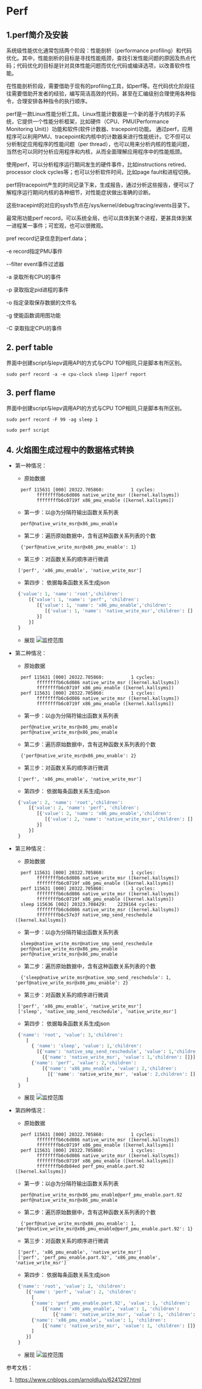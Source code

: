 # Perf

## 1.perf简介及安装

系统级性能优化通常包括两个阶段：性能剖析（performance profiling）和代码优化。其中，性能剖析的目标是寻找性能瓶颈，查找引发性能问题的原因及热点代码；代码优化的目标是针对具体性能问题而优化代码或编译选项，以改善软件性能。

在性能剖析阶段，需要借助于现有的profiling工具，如perf等。在代码优化阶段往往需要借助开发者的经验，编写简洁高效的代码，甚至在汇编级别合理使用各种指令，合理安排各种指令的执行顺序。

perf是一款Linux性能分析工具。Linux性能计数器是一个新的基于内核的子系统，它提供一个性能分析框架，比如硬件（CPU、PMU(Performance Monitoring Unit)）功能和软件(软件计数器、tracepoint)功能。
通过perf，应用程序可以利用PMU、tracepoint和内核中的计数器来进行性能统计。它不但可以分析制定应用程序的性能问题（per thread），也可以用来分析内核的性能问题，当然也可以同时分析应用程序和内核，从而全面理解应用程序中的性能瓶颈。

使用perf，可以分析程序运行期间发生的硬件事件，比如instructions retired、processor clock cycles等；也可以分析软件时间，比如page fault和进程切换。

perf将tracepoint产生的时间记录下来，生成报告，通过分析这些报告，便可以了解程序运行期间内核的各种细节，对性能症状做出准确的诊断。

这些tracepint的对应的sysfs节点在/sys/kernel/debug/tracing/events目录下。

最常用功能perf record，可以系统全局，也可以具体到某个进程，更甚具体到某一进程某一事件；可宏观，也可以很微观。

pref record记录信息到perf.data；

-e record指定PMU事件     

--filter  event事件过滤器 

-a  录取所有CPU的事件 

-p  录取指定pid进程的事件 

-o  指定录取保存数据的文件名 

-g  使能函数调用图功能 

-C 录取指定CPU的事件

## 2. perf table

界面中创建script与lepv调用API的方式与CPU TOP相同,只是脚本有所区别。

```shell
sudo perf record -a -e cpu-clock sleep 1|perf report
```

## 3. perf flame

界面中创建script与lepv调用API的方式与CPU TOP相同,只是脚本有所区别。

```she&#39;l
sudo perf record -F 99 -ag sleep 1
```

```
sudo perf script
```
## 4. 火焰图生成过程中的数据格式转换

- 第一种情况：
  - 原始数据
  ```
    perf 115631 [000] 20322.705860:          1 cycles:
          ffffffffb6c6d086 native_write_msr ([kernel.kallsyms])
          ffffffffb6c0719f x86_pmu_enable ([kernel.kallsyms])
  ```  
  - 第一步：以@为分隔符输出函数关系列表
  ```
    perf@native_write_msr@x86_pmu_enable
  ```
  - 第二步：遍历原始数据中，含有这种函数关系列表的个数
  ```
    {'perf@native_write_msr@x86_pmu_enable': 1}
  ```
  - 第三步：对函数关系的顺序进行微调
   ```
    ['perf', 'x86_pmu_enable', 'native_write_msr']
  ```
  - 第四步： 依据每条函数关系生成json
  ```python
   {'value': 1, 'name': 'root','children':
       [{'value': 1, 'name': 'perf', 'children':
          [{'value': 1, 'name': 'x86_pmu_enable','children': 
             [{'value': 1, 'name': 'native_write_msr','children': [] }]
          }] 
       }]
   }
  ```
  - 展现
  ![监控范围](https://github.com/oscourse-tsinghua/LEP-Analysis/blob/master/image/flame_1%20%5B2%5D.png)
  
- 第二种情况：
  - 原始数据
  ```
    perf 115631 [000] 20322.705860:          1 cycles:
          ffffffffb6c6d086 native_write_msr ([kernel.kallsyms])
          ffffffffb6c0719f x86_pmu_enable ([kernel.kallsyms])
    perf 115631 [000] 20322.705860:          1 cycles:
          ffffffffb6c6d086 native_write_msr ([kernel.kallsyms])
          ffffffffb6c0719f x86_pmu_enable ([kernel.kallsyms])      
  ```  
  - 第一步：以@为分隔符输出函数关系列表
  ```
    perf@native_write_msr@x86_pmu_enable
    perf@native_write_msr@x86_pmu_enable
  ```
  - 第二步：遍历原始数据中，含有这种函数关系列表的个数
  ```
    {'perf@native_write_msr@x86_pmu_enable': 2}
  ```
  - 第三步：对函数关系的顺序进行微调
   ```
    ['perf', 'x86_pmu_enable', 'native_write_msr']
  ```
  - 第四步： 依据每条函数关系生成json
  ```python
   {'value': 2, 'name': 'root','children':
       [{'value': 2, 'name': 'perf', 'children':
          [{'value': 2, 'name': 'x86_pmu_enable','children': 
             [{'value': 2, 'name': 'native_write_msr','children': [] }]
          }] 
       }]
   }
  ```
- 第三种情况：
  - 原始数据
  ```
    perf 115631 [000] 20322.705860:          1 cycles:
          ffffffffb6c6d086 native_write_msr ([kernel.kallsyms])
          ffffffffb6c0719f x86_pmu_enable ([kernel.kallsyms])
    perf 115631 [000] 20322.705860:          1 cycles:
          ffffffffb6c6d086 native_write_msr ([kernel.kallsyms])
          ffffffffb6c0719f x86_pmu_enable ([kernel.kallsyms]) 
    sleep 115636 [002] 20323.708429:    2239164 cycles: 
          ffffffffb6c6d086 native_write_msr ([kernel.kallsyms])
          ffffffffb6c57e3f native_smp_send_reschedule ([kernel.kallsyms])      
  ```  
  - 第一步：以@为分隔符输出函数关系列表
  ```
    sleep@native_write_msr@native_smp_send_reschedule
    perf@native_write_msr@x86_pmu_enable
    perf@native_write_msr@x86_pmu_enable
  ```
  - 第二步：遍历原始数据中，含有这种函数关系列表的个数
  ```
    {'sleep@native_write_msr@native_smp_send_reschedule': 1, 'perf@native_write_msr@x86_pmu_enable': 2}
  ```
  - 第三步：对函数关系的顺序进行微调
   ```
    ['perf', 'x86_pmu_enable', 'native_write_msr']
    ['sleep', 'native_smp_send_reschedule', 'native_write_msr']
  ```
  - 第四步： 依据每条函数关系生成json
  ```python
   {'name': 'root', 'value': 3,'children':
      [
        { 'name': 'sleep', 'value': 1,'children': 
          [{'name': 'native_smp_send_reschedule', 'value': 1,'children':
            [{'name': 'native_write_msr', 'value': 1,'children': []}] }]},
        {'name': 'perf', 'value': 2,'children':
            [{'name': 'x86_pmu_enable', 'value': 2,'children': 
              [{''name': 'native_write_msr', 'value': 2,children': []}] }] }
      ] 
   }
  ```
  - 展现
  ![监控范围](https://github.com/oscourse-tsinghua/LEP-Analysis/blob/master/image/flame_2.png)
  
- 第四种情况：
  - 原始数据
  ```
    perf 115631 [000] 20322.705860:          1 cycles:
          ffffffffb6c6d086 native_write_msr ([kernel.kallsyms])
          ffffffffb6c0719f x86_pmu_enable ([kernel.kallsyms])
    perf 115631 [000] 20322.705860:          1 cycles:
          ffffffffb6c6d086 native_write_msr ([kernel.kallsyms])
          ffffffffb6c0719f x86_pmu_enable ([kernel.kallsyms]) 
          ffffffffb6db84ed perf_pmu_enable.part.92 ([kernel.kallsyms])
  ```  
  - 第一步：以@为分隔符输出函数关系列表
  ```
    perf@native_write_msr@x86_pmu_enable@perf_pmu_enable.part.92
    perf@native_write_msr@x86_pmu_enable
  ```
  - 第二步：遍历原始数据中，含有这种函数关系列表的个数
  ```
    {'perf@native_write_msr@x86_pmu_enable': 1, 'perf@native_write_msr@x86_pmu_enable@perf_pmu_enable.part.92': 1}
  ```
  - 第三步：对函数关系的顺序进行微调
   ```
    ['perf', 'x86_pmu_enable', 'native_write_msr']
    ['perf', 'perf_pmu_enable.part.92', 'x86_pmu_enable', 'native_write_msr']
  ```
  - 第四步： 依据每条函数关系生成json
  ```python
   {'name': 'root', 'value': 2, 'children':
      [{'name': 'perf', 'value': 2, 'children':
        [
        {'name': 'perf_pmu_enable.part.92', 'value': 1, 'children':
            [{'name': 'x86_pmu_enable', 'value': 1, 'children':
                [{'name': 'native_write_msr', 'value': 1, 'children': []}]}]}, 
        {'name': 'x86_pmu_enable', 'value': 1, 'children':
            [{'name': 'native_write_msr', 'value': 1, 'children': []}]}
        ]
      }]
   }
  ```
  - 展现
  ![监控范围](https://github.com/oscourse-tsinghua/LEP-Analysis/blob/master/image/flame_3%20%5B2%5D.png)


参考文档：

1. https://www.cnblogs.com/arnoldlu/p/6241297.html
